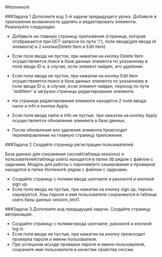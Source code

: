#Homework

###Задача 1 
Дополните код 3-й задачи предыдущего урока. Добавьте в приложение возможность удалять и редактировать элементы. Реализуйте следующее: 
* Добавьте на главную страницу приложения (страница, которая отображается при GET-запросе по пути '/'), поле ввода(для ввода id элемента) и 2 кнопки(Delete Item и Edit Item). 

* Если поле ввода не пустое, при нажатии на кнопку Delete Item осуществляется поиск в базе данных элемента по указанному в поле ввода ID и, в случае, если элемент найден, его удаление. 

* Если поле ввода не пустое, при нажатии на кнопку Edit Item осуществляется поиск в базе данных элемента по указанному в поле ввода ID и, в случае, если элемент найден, переход по пути '/editItem' и загрузка страницы редактирования элемента. 
* На странице редактирования элемента находятся 2 поля ввода: name и info и кнопка Apply. 
* Если поля ввода name и info не пустые, при нажатии на кнопку Apply осуществляется обновление элемента в базе данных. 

* После обновления или удаления элемента происходит перенаправление на главную страницу приложения.  

###Задача 2 
Создайте страницу регистрации пользователей. 

База данных для сохранения сессий(таблица sessions) и пользователей(таблица users) находится в папке db рядом с файлом с задачами. 
Модуль для работы с паролем(его хэширования и проверки) находится в папке Homework рядом с файлом с задачами.  

* Создайте страницу с полями ввода username и password и кнопкой sign up. 
* Если поля ввода не пустые, при нажатии на кнопку sign up, пароль хэшируется. Хэш пароля и имя пользователя сохраняются в таблице users базы данных session_test1. 

###Задача 3 
Дополните код предыдущей задачи. 
Создайте страницу авторизации.  

* Создайте страницу с полями ввода username, password и кнопкой log in. 
* Если поля ввода не пустые, при нажатии на кнопку происходит проверка пароля и имени пользователя. 
* При успешном исходе проверки пароля и имени пользователя, сохраните имя пользователя в качестве свойства сессии. 